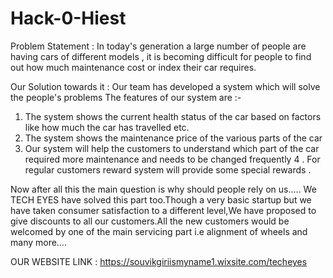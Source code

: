# Hack-0-Hiest
Problem Statement : In today's generation a large number of people are having cars of different models , it is becoming difficult for people to find out how much maintenance cost or index their car requires.

Our Solution towards it : Our team has developed a system which will solve the people's problems 
The features of our system are :-
1. The system shows the current health status of the car based on factors like how much the car has travelled etc.
2. The system shows the maintenance price of the various parts of the car
3. Our system will help the customers to understand which part of the car required more maintenance and needs to be changed frequently 
4 . For regular  customers reward system will provide some special rewards .

Now after all this the main question is why should people rely on us…..
We TECH EYES have solved this part too.Though a very basic startup but we have taken consumer satisfaction to a different level,We have proposed to give discounts to all our customers.All the new customers would be welcomed by one of the  main servicing part i.e alignment of wheels and many more….

OUR WEBSITE LINK : https://souvikgiriismyname1.wixsite.com/techeyes
